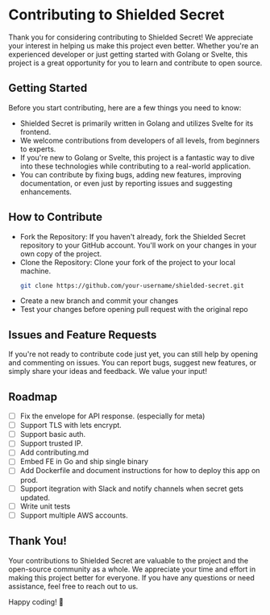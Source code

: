 # Contributing to Shielded Secret

Thank you for considering contributing to Shielded Secret! We appreciate your interest in helping us make this project even better. Whether you're an experienced developer or just getting started with Golang or Svelte, this project is a great opportunity for you to learn and contribute to open source.


## Getting Started

Before you start contributing, here are a few things you need to know:
- Shielded Secret is primarily written in Golang and utilizes Svelte for its frontend.
- We welcome contributions from developers of all levels, from beginners to experts.
- If you're new to Golang or Svelte, this project is a fantastic way to dive into these technologies while contributing to a real-world application.
- You can contribute by fixing bugs, adding new features, improving documentation, or even just by reporting issues and suggesting enhancements.

## How to Contribute

- Fork the Repository: If you haven't already, fork the Shielded Secret repository to your GitHub account. You'll work on your changes in your own copy of the project.
- Clone the Repository: Clone your fork of the project to your local machine.
  ```sh
  git clone https://github.com/your-username/shielded-secret.git
  ```
- Create a new branch and commit your changes
- Test your changes before opening pull request with the original repo

## Issues and Feature Requests
If you're not ready to contribute code just yet, you can still help by opening and commenting on issues. You can report bugs, suggest new features, or simply share your ideas and feedback. We value your input!

## Roadmap
- [ ] Fix the envelope for API response. (especially for meta)
- [ ] Support TLS with lets encrypt.
- [ ] Support basic auth.
- [ ] Support trusted IP.
- [ ] Add contributing.md
- [ ] Embed FE in Go and ship single binary
- [ ] Add Dockerfile and document instructions for how to deploy this app on prod.
- [ ] Support itegration with Slack and notify channels when secret gets updated.
- [ ] Write unit tests
- [ ] Support multiple AWS accounts.

## Thank You!
Your contributions to Shielded Secret are valuable to the project and the open-source community as a whole. We appreciate your time and effort in making this project better for everyone. If you have any questions or need assistance, feel free to reach out to us.


Happy coding! 🚀